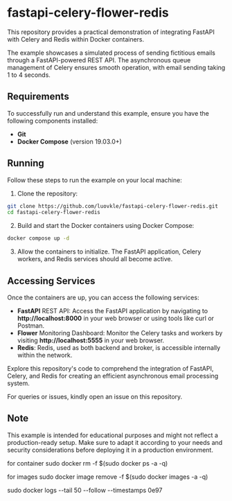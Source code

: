 # fastapi-celery-flower-redis

This repository provides a practical demonstration of integrating FastAPI with Celery and Redis within Docker containers.

The example showcases a simulated process of sending fictitious emails through a FastAPI-powered REST API. The asynchronous queue management of Celery ensures smooth operation, with email sending taking 1 to 4 seconds.

## Requirements

To successfully run and understand this example, ensure you have the following components installed:

- **Git**
- **Docker Compose** (version 19.03.0+)

## Running

Follow these steps to run the example on your local machine:

1. Clone the repository:

```sh
git clone https://github.com/luovkle/fastapi-celery-flower-redis.git
cd fastapi-celery-flower-redis
```

2. Build and start the Docker containers using Docker Compose:

```sh
docker compose up -d
```

3. Allow the containers to initialize. The FastAPI application, Celery workers, and Redis services should all become active.

## Accessing Services

Once the containers are up, you can access the following services:

- **FastAPI** REST API: Access the FastAPI application by navigating to **http://localhost:8000** in your web browser or using tools like curl or Postman.
- **Flower** Monitoring Dashboard: Monitor the Celery tasks and workers by visiting **http://localhost:5555** in your web browser.
- **Redis**: Redis, used as both backend and broker, is accessible internally within the network.

Explore this repository's code to comprehend the integration of FastAPI, Celery, and Redis for creating an efficient asynchronous email processing system.

For queries or issues, kindly open an issue on this repository.

## Note

This example is intended for educational purposes and might not reflect a production-ready setup. Make sure to adapt it according to your needs and security considerations before deploying it in a production environment.


for container
sudo docker rm -f $(sudo docker ps -a -q)

for images
sudo docker image remove -f $(sudo docker images -a -q)

sudo docker logs --tail 50 --follow --timestamps 0e97